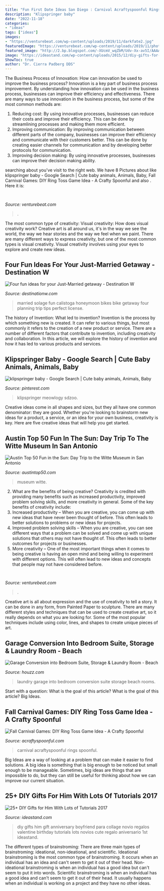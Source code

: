```yaml
---
title: "Fun First Date Ideas San Diego : Carnival Acraftyspoonful Rings Spoonful"
description: "Klipspringer baby"
date: "2022-11-18"
categories:
- "ideas"
tags: ["ideas"]
images:
- "https://venturebeat.com/wp-content/uploads/2019/11/darkfate2.jpg"
featuredImage: "https://venturebeat.com/wp-content/uploads/2019/11/photoshopipad.jpg"
featured_image: "http://2.bp.blogspot.com/-XUcmV_wqZbM/Udv-Xx-av5I/AAAAAAAABLQ/-IRDuowgrmE/w1200-h630-p-k-no-nu/Witte+Museum+002.JPG"
image: "https://ideastand.com/wp-content/uploads/2015/12/diy-gifts-for-him/8-diy-gifts-for-him.jpg"
ShowToc: true
author: "Dr. Cierra Padberg DDS"
---
```



The Business Process of Innovation: How can innovation be used to improve the business process?
Innovation is a key part of business process improvement. By understanding how innovation can be used in the business process, businesses can improve their efficiency and effectiveness. There are many ways to use innovation in the business process, but some of the most common methods are: 
1) Reducing cost: By using innovative processes, businesses can reduce their costs and improve their efficiency. This can be done by streamlining processes and making them more efficient. 
2) Improving communication: By improving communication between different parts of the company, businesses can improve their efficiency and communicate with their customers better. This can be done by creating easier channels for communication and by developing better protocols for communication. 
3) Improving decision making: By using innovative processes, businesses can improve their decision making ability.

	

		
searching about  you've visit to the right web. We have 8 Pictures about  like klipspringer baby - Google Search | Cute baby animals, Animals, Baby, Fall Carnival Games: DIY Ring Toss Game Idea - A Crafty Spoonful and also . Here it is:
		
    
## 

<img loading=lazy src="https://venturebeat.com/wp-content/uploads/2019/11/photoshopipad.jpg" onerror="this.onerror=null;this.src='https://tse4.mm.bing.net/th?id=OIP.z0Cxihs-U0tIJIaoh2pT5AHaFw&amp;pid=15.1';" alt="">

_Source: venturebeat.com_

>. 

	

The most common type of creativity: Visual creativity: How does visual creativity work?
Creative art is all around us, it's in the way we see the world, the way we hear stories and the way we feel when we paint. There are many different ways to express creativity, but one of the most common types is visual creativity. Visual creativity involves using your eyes to explore and create new ideas.

    
## Four Fun Ideas For Your Just-Married Getaway - Destination W

<img loading=lazy src="http://destinationw.com/wp-content/uploads/2012/10/Solage_May2012_1732.jpg" onerror="this.onerror=null;this.src='https://tse4.mm.bing.net/th?id=OIP.o_wgcNmvTYARlZpcATDvGAHaE7&amp;pid=15.1';" alt="Four fun ideas for your Just-Married getaway - Destination W">

_Source: destinationw.com_

>married solage fun calistoga honeymoon bikes bike getaway four planning trip tips perfect license. 

	

The history of Invention: What led to invention?
Invention is the process by which something new is created. It can refer to various things, but most commonly it refers to the creation of a new product or service. There are a number of different factors that contribute to invention, including creativity and collaboration. In this article, we will explore the history of invention and how it has led to various products and services.

    
## Klipspringer Baby - Google Search | Cute Baby Animals, Animals, Baby

<img loading=lazy src="https://i.pinimg.com/736x/e2/fd/c5/e2fdc5e0316d15ec2db3e1735f082f43.jpg" onerror="this.onerror=null;this.src='https://tse3.mm.bing.net/th?id=OIP.k2vcA5k6Z8kj4FPBzjaqVwHaKN&amp;pid=15.1';" alt="klipspringer baby - Google Search | Cute baby animals, Animals, Baby">

_Source: pinterest.com_

>klipspringer meowlogy sdzoo. 

	

Creative ideas come in all shapes and sizes, but they all have one common denominator: they are good. Whether you're looking to brainstorm new ideas for a product, a service, or an idea for your own business, creativity is key. Here are five creative ideas that will help you get started.

    
## Austin Top 50 Fun In The Sun: Day Trip To The Witte Museum In San Antonio

<img loading=lazy src="http://2.bp.blogspot.com/-XUcmV_wqZbM/Udv-Xx-av5I/AAAAAAAABLQ/-IRDuowgrmE/w1200-h630-p-k-no-nu/Witte+Museum+002.JPG" onerror="this.onerror=null;this.src='https://tse4.mm.bing.net/th?id=OIP.ZocYnZWpM4eJQzSeMGOugQHaD4&amp;pid=15.1';" alt="Austin Top 50 Fun in the Sun: Day Trip to the Witte Museum in San Antonio">

_Source: austintop50.com_

>museum witte. 

	

2. What are the benefits of being creative?
Creativity is credited with providing many benefits such as increased productivity, improved problem solving skills, and more creativity in general. Some of the key benefits of creativity include: 
1. Increased productivity – When you are creative, you can come up with new ideas that have never been thought of before. This often leads to better solutions to problems or new ideas for projects. 
2. Improved problem solving skills – When you are creative, you can see different ways that a problem can be solved and come up with unique solutions that others may not have thought of. This often leads to better outcomes for projects or businesses. 
3. More creativity – One of the most important things when it comes to being creative is having an open mind and being willing to experiment with different options. This will often lead to new ideas and concepts that people may not have considered before.

    
## 

<img loading=lazy src="https://venturebeat.com/wp-content/uploads/2019/11/darkfate2.jpg" onerror="this.onerror=null;this.src='https://tse3.mm.bing.net/th?id=OIP.a_NwPe1uGTFdtRBCocsskgHaFV&amp;pid=15.1';" alt="">

_Source: venturebeat.com_

>. 

	

Creative art is all about expression and the use of creativity to tell a story. It can be done in any form, from Painted Paper to sculpture. There are many different styles and techniques that can be used to create creative art, so it really depends on what you are looking for. Some of the most popular techniques include using color, lines, and shapes to create unique pieces of art.

    
## Garage Conversion Into Bedroom Suite, Storage &amp; Laundry Room - Beach

<img loading=lazy src="https://st.hzcdn.com/simgs/152101cc046a5b0f_4-6275/beach-style-laundry-room.jpg" onerror="this.onerror=null;this.src='https://tse1.mm.bing.net/th?id=OIP.dgTih-TOOEOsrGXTk7ndiAHaK0&amp;pid=15.1';" alt="Garage Conversion into Bedroom Suite, Storage &amp; Laundry Room - Beach">

_Source: houzz.com_

>laundry garage into bedroom conversion suite storage beach rooms. 

	

Start with a question: What is the goal of this article?
What is the goal of this article? Big Ideas.

    
## Fall Carnival Games: DIY Ring Toss Game Idea - A Crafty Spoonful

<img loading=lazy src="https://acraftyspoonful.com/wp-content/uploads/2017/02/Fall-Carnival-Games-DIY-Ring-Toss-Idea.jpg" onerror="this.onerror=null;this.src='https://tse2.mm.bing.net/th?id=OIP.k49t45zVEjDDFt7TT_6RMwHaLL&amp;pid=15.1';" alt="Fall Carnival Games: DIY Ring Toss Game Idea - A Crafty Spoonful">

_Source: acraftyspoonful.com_

>carnival acraftyspoonful rings spoonful. 

	

Big Ideas are a way of looking at a problem that can make it easier to find solutions. A big idea is something that is big enough to be noticed but small enough to be manageable. Sometimes, big ideas are things that are impossible to do, but they can still be useful for thinking about how we can improve our current situation.

    
## 25+ DIY Gifts For Him With Lots Of Tutorials 2017

<img loading=lazy src="https://ideastand.com/wp-content/uploads/2015/12/diy-gifts-for-him/8-diy-gifts-for-him.jpg" onerror="this.onerror=null;this.src='https://tse3.mm.bing.net/th?id=OIP.6S_4ZGSzqmAHE7yf3PLFZAHaJz&amp;pid=15.1';" alt="25+ DIY Gifts for Him With Lots of Tutorials 2017">

_Source: ideastand.com_

>diy gifts him gift anniversary boyfriend para collage novio regalos valentine birthday tutorials lots novios cute regalo aniversario 1st ideastand. 

	

The different types of brainstroming:
There are three main types of brainstroming: ideational, non-ideational, and scientific. Ideational brainstroming is the most common type of brainstroming. It occurs when an individual has an idea and can't seem to get it out of their head. Non-ideational brainstroming is when an individual has a good idea but can't seem to put it into words. Scientific brainstroming is when an individual has a good idea and can't seem to get it out of their head. It usually happens when an individual is working on a project and they have no other ideas.


